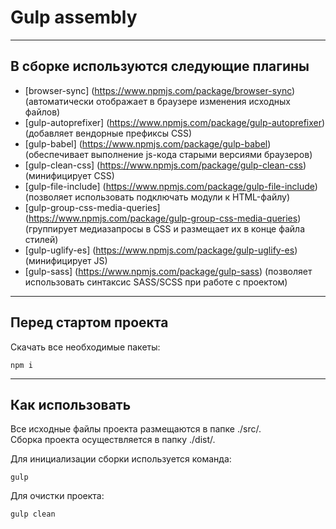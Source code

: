 # Gulp assembly
___
## В сборке используются следующие плагины
* [browser-sync] (https://www.npmjs.com/package/browser-sync)
(автоматически отображает в браузере изменения исходных файлов)
* [gulp-autoprefixer] (https://www.npmjs.com/package/gulp-autoprefixer)
(добавляет вендорные префиксы CSS)
* [gulp-babel] (https://www.npmjs.com/package/gulp-babel)
(обеспечивает выполнение js-кода старыми версиями браузеров)
* [gulp-clean-css] (https://www.npmjs.com/package/gulp-clean-css)
(минифицирует CSS)
* [gulp-file-include] (https://www.npmjs.com/package/gulp-file-include)
(позволяет использовать подключать модули к HTML-файлу)
* [gulp-group-css-media-queries] (https://www.npmjs.com/package/gulp-group-css-media-queries)
(группирует медиазапросы в CSS и размещает их в конце файла стилей)
* [gulp-uglify-es] (https://www.npmjs.com/package/gulp-uglify-es)
(минифицирует JS)
* [gulp-sass] (https://www.npmjs.com/package/gulp-sass)
(позволяет использовать синтаксис SASS/SCSS при работе с проектом) 

___
## Перед стартом проекта
Скачать все необходимые пакеты:
```
npm i
```
---
## Как использовать
Все исходные файлы проекта размещаются в папке ./src/. <br>
Сборка проекта осуществляется в папку ./dist/.

Для инициализации сборки используется команда:
```
gulp
```

Для очистки проекта:
```
gulp clean
```
